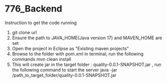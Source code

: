 # 776_Backend
Instruction to get the code running
1. git clone url
2. Ensure the path to  JAVA_HOME(Java version 17) and MAVEN_HOME are set
3. Open the project in Eclipse as "Existing maven projects"
4. Browse to the folder with pom.xml in terminal, run the following commands
    mvn clean install
5. This will create jar in the target folder : quality-0.0.1-SNAPSHOT.jar , run the following command to start the server
  java -jar /path_to_target_folder/quality-0.0.1-SNAPSHOT.jar 
